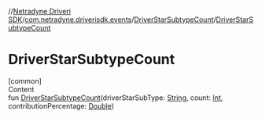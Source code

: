 //[Netradyne Driveri SDK](../../index.md)/[com.netradyne.driverisdk.events](../index.md)/[DriverStarSubtypeCount](index.md)/[DriverStarSubtypeCount](-driver-star-subtype-count.md)



# DriverStarSubtypeCount  
[common]  
Content  
fun [DriverStarSubtypeCount](-driver-star-subtype-count.md)(driverStarSubType: [String](https://kotlinlang.org/api/latest/jvm/stdlib/kotlin/-string/index.html), count: [Int](https://kotlinlang.org/api/latest/jvm/stdlib/kotlin/-int/index.html), contributionPercentage: [Double](https://kotlinlang.org/api/latest/jvm/stdlib/kotlin/-double/index.html))  



